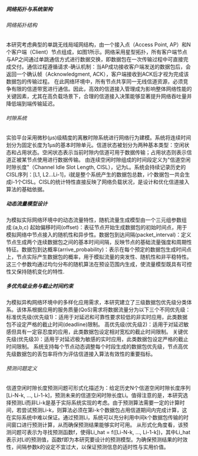 ##### 网络拓扑与系统架构
###### 网络拓扑结构
本研究考虑典型的单跳无线局域网结构，由一个接入点（Access Point, AP）和N个客户端（Client）节点组成，如图1所示。网络采用星型拓扑，所有客户端节点与AP之间通过单跳通信方式进行数据交换，即数据包在一次传输过程中可直接完成交付。通信过程遵循请求-确认机制：当AP成功接收客户端发送的数据包后，会返回一个确认帧（Acknowledgment, ACK），客户端接收到ACK后才视为完成该数据包的传输过程。
在此网络环境中，所有节点共享同一无线信道资源，必须竞争有限的信道带宽进行通信。因此，高效的信道接入管理成为影响整体网络性能的关键因素，尤其在高负载场景下，合理的信道接入决策能够显著提升网络吞吐量并降低端到端传输延迟。

###### 时隙系统
实验平台采用微秒(μs)级精度的离散时隙系统进行网络行为建模。系统将连续时间划分为固定长度为1μs的基本时隙单元。信道状态被划分为两种基本类型：空闲状态和占用状态。空闲状态表示当前时隙内信道可用于数据传输；占用状态则表示信道正被某节点使用进行数据传输。
由连续空闲时隙组成的时间段定义为"信道空闲时隙长度"（Channel Idle Slot Length, CISL），记为L。系统会持续记录历史的CISL序列：[L1, L2...Li-1]，i就是整个系统产生的数据包总数，i个数据包一共会生成i-1个CISL。CISL的统计特性直接反映了网络负载状况，是设计和优化信道接入算法的基础依据。

##### 动态流量模型设计
为模拟实际网络环境中的动态流量特性，随机流量生成模型由一个三元组参数组成:(a,b,c)
起始偏移时间(offset)：表征节点开始生成数据包的初始时间点，用于模拟网络中节点接入的随机性和异步性。数据包到达间隔(packet_interval)：定义节点生成两个连续数据包之间的基本时间间隔，反映节点的基础流量强度和周期性特征。数据包到达概率(arrive_probability)：表示在每个预定的数据包生成时间点上，节点实际产生数据包的概率，用于模拟流量的突发性、随机性和非平稳特性。
这三个参数均通过均匀分布的随机算法在预设范围内生成，使流量模型既具有可控性又保持随机变化的特性.

##### 多优先级业务与截止时间约束
为模拟异构网络环境中的多样化应用需求，本研究建立了三级数据包优先级分类体系。该体系根据应用的服务质量(QoS)需求将数据流量分为以下三个不同优先级：
标准优先级(优先级1)：适用于对延迟和可靠性要求较低的非实时应用，此类数据包不设定严格的截止时间(deadline)限制。
高优先级(优先级2)：适用于对延迟敏感但具有一定容忍度的应用，此类数据包设定相对宽松的截止时间限制。
关键优先级(优先级3)：适用于对延迟极为敏感的实时应用，此类数据包设定严格的截止时间限制。
系统支持每个节点动态调整每个时段生成的数据包优先级，节点高优先级数据包的丢包率将作为评估信道接入算法有效性的重要指标。

###### 预测问题定义
信道空闲时隙长度预测问题可形式化描述为：给定历史N个信道空闲时隙长度序列[Li-N-k, ..., Li-1-k]，预测未来的信道空闲时隙长度Li。值得注意的是，本研究选择预测Li而非Li-k是基于实际系统实现的考虑。由于预测算法需要一定的计算时间，若尝试预测Li-k，则算法必须在第i-k个数据包占用信道期间内完成计算，这在实际系统中难以保证。通过预测Li，系统可以充分利用中间k个数据包传输的时间窗口进行预测计算，从而确保预测结果能够实时可用。
从形式化角度看，该预测问题可表示为寻找预测函数f，使得Li_hat = f([Li-N-k, ..., Li-1-k])，其中Li_hat表示对Li的预测值，函数f即为本研究要设计的预测模型。为确保预测结果的时效性，间隔参数k的设定不宜过大，以保证预测信息的适时性与实用价值。

          